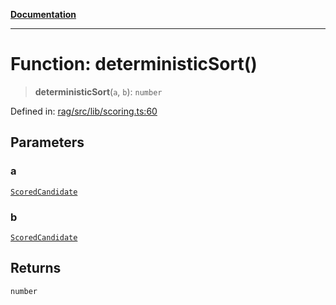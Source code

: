 [**Documentation**](../../../README.md)

***

# Function: deterministicSort()

> **deterministicSort**(`a`, `b`): `number`

Defined in: [rag/src/lib/scoring.ts:60](https://github.com/ceponatia/roler/blob/1efd6363aec6d66587551f7c0b65cf6ffafb4079/packages/rag/src/lib/scoring.ts#L60)

## Parameters

### a

[`ScoredCandidate`](../type-aliases/ScoredCandidate.md)

### b

[`ScoredCandidate`](../type-aliases/ScoredCandidate.md)

## Returns

`number`
